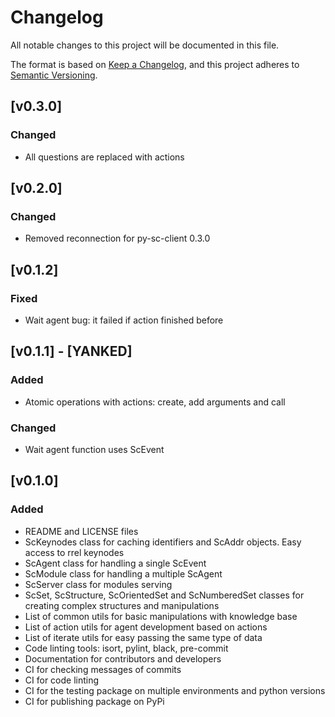 # Changelog
All notable changes to this project will be documented in this file.

The format is based on [Keep a Changelog](https://keepachangelog.com/en/1.0.0/),
and this project adheres to [Semantic Versioning](https://semver.org/spec/v2.0.0.html).

## [v0.3.0]
### Changed
- All questions are replaced with actions

## [v0.2.0]
### Changed
- Removed reconnection for py-sc-client 0.3.0

## [v0.1.2]
### Fixed
- Wait agent bug: it failed if action finished before

## [v0.1.1] - [YANKED]
### Added
- Atomic operations with actions: create, add arguments and call
### Changed
- Wait agent function uses ScEvent

## [v0.1.0]
### Added
- README and LICENSE files
- ScKeynodes class for caching identifiers and ScAddr objects. Easy access to rrel keynodes
- ScAgent class for handling a single ScEvent
- ScModule class for handling a multiple ScAgent
- ScServer class for modules serving
- ScSet, ScStructure, ScOrientedSet and ScNumberedSet classes for creating complex structures and manipulations
- List of common utils for basic manipulations with knowledge base
- List of action utils for agent development based on actions
- List of iterate utils for easy passing the same type of data
- Code linting tools: isort, pylint, black, pre-commit
- Documentation for contributors and developers
- CI for checking messages of commits
- CI for code linting
- CI for the testing package on multiple environments and python versions
- CI for publishing package on PyPi
